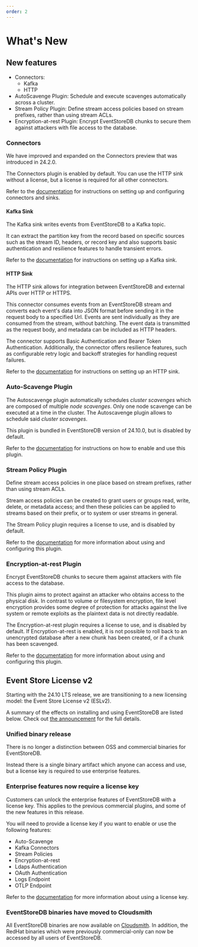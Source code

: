 ```yaml
---
order: 2
---
```


# What's New

## New features

* Connectors:
    * Kafka
    * HTTP
* AutoScavenge Plugin: Schedule and execute scavenges automatically across a cluster.
* Stream Policy Plugin: Define stream access policies based on stream prefixes, rather than using stream ACLs.
* Encryption-at-rest Plugin: Encrypt EventStoreDB chunks to secure them against attackers with file access to the database.

### Connectors

We have improved and expanded on the Connectors preview that was introduced in 24.2.0.

The Connectors plugin is enabled by default.
You can use the HTTP sink without a license, but a license is required for all other connectors.

Refer to the [documentation](../features/connectors/quickstart.md) for instructions on setting up and configuring connectors and sinks.

#### Kafka Sink

<Badge type="info" vertical="middle" text="License Required"/>

The Kafka sink writes events from EventStoreDB to a Kafka topic.

It can extract the partition key from the record based on specific sources such as the stream ID, headers, or record key and also supports basic authentication and resilience
features to handle transient errors.

Refer to the [documentation](../features/connectors/sinks/kafka.md) for instructions on setting up a Kafka sink.

#### HTTP Sink

The HTTP sink allows for integration between EventStoreDB and external
APIs over HTTP or HTTPS.

This connector consumes events from an EventStoreDB
stream and converts each event's data into JSON format before sending it in the
request body to a specified Url. Events are sent individually as they are
consumed from the stream, without batching. The event data is transmitted as the
request body, and metadata can be included as HTTP headers.

The connector supports Basic Authentication and Bearer Token Authentication.
Additionally, the connector offers resilience features, such as configurable
retry logic and backoff strategies for handling request failures.

Refer to the [documentation](../features/connectors/sinks/http.md) for instructions on setting up an HTTP sink.

### Auto-Scavenge Plugin

<Badge type="info" vertical="middle" text="License Required"/>

The Autoscavenge plugin automatically schedules _cluster scavenges_ which are composed of multiple _node scavenges_. Only one node scavenge can be executed at a time in the cluster. The Autoscavenge plugin allows to schedule said _cluster scavenges_.

This plugin is bundled in EventStoreDB version of 24.10.0, but is disabled by default.

Refer to the [documentation](../operations/auto-scavenge.md) for instructions on how to enable and use this plugin.

### Stream Policy Plugin

<Badge type="info" vertical="middle" text="License Required"/>

Define stream access policies in one place based on stream prefixes, rather than using stream ACLs.

Stream access policies can be created to grant users or groups read, write, delete, or metadata access; and then these policies can be applied to streams based on their prefix, or to system or user streams in general.

The Stream Policy plugin requires a license to use, and is disabled by default.

Refer to the [documentation](../configuration/security.md#stream-policy-authorization-plugin) for more information about using and configuring this plugin.

### Encryption-at-rest Plugin

<Badge type="info" vertical="middle" text="License Required"/>

Encrypt EventStoreDB chunks to secure them against attackers with file access to the database.

This plugin aims to protect against an attacker who obtains access to the physical disk. In contrast to volume or filesystem encryption, file level encryption provides some degree of protection for attacks against the live system or remote exploits as the plaintext data is not directly readable.

The Encryption-at-rest plugin requires a license to use, and is disabled by default.
If Encryption-at-rest is enabled, it is not possible to roll back to an unencrypted database after a new chunk has been created, or if a chunk has been scavenged.

Refer to the [documentation](../configuration/security.md#encryption-at-rest) for more information about using and configuring this plugin.

## Event Store License v2

Starting with the 24.10 LTS release, we are transitioning to a new licensing model: the Event Store License v2 (ESLv2).

A summary of the effects on installing and using EventStoreDB are listed below. Check out [the announcement](https://www.eventstore.com/blog/introducing-event-store-license-v2-eslv2) for the full details.

### Unified binary release

There is no longer a distinction between OSS and commercial binaries for EventStoreDB.

Instead there is a single binary artifact which anyone can access and use, but a license key is required to use enterprise features.

### Enterprise features now require a license key

Customers can unlock the enterprise features of EventStoreDB with a license key. This applies to the previous commercial plugins, and some of the new features in this release.

You will need to provide a license key if you want to enable or use the following features:
* Auto-Scavenge
* Kafka Connectors
* Stream Policies
* Encryption-at-rest
* Ldaps Authentication
* OAuth Authentication
* Logs Endpoint
* OTLP Endpoint

Refer to the [documentation](../quick-start/installation.md#license-keys) for more information about using a license key.

### EventStoreDB binaries have moved to Cloudsmith

All EventStoreDB binaries are now available on [Cloudsmith](https://cloudsmith.io/~eventstore/repos/eventstore-preview/). In addition, the RedHat binaries which were previously commercial-only can now be accessed by all users of EventStoreDB.
